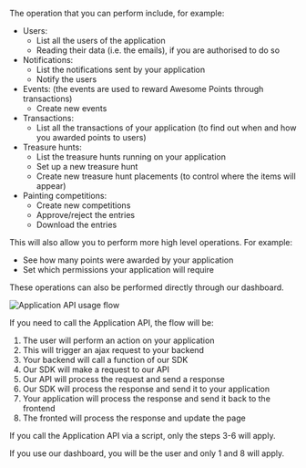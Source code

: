 The operation that you can perform include, for example:

* Users:
	* List all the users of the application
	* Reading their data (i.e. the emails), if you are authorised to do so 
* Notifications:
	* List the notifications sent by your application
	* Notify the users
* Events: (the events are used to reward Awesome Points through transactions)
	* Create new events
* Transactions:
	* List all the transactions of your application (to find out when and how you awarded points to users)
* Treasure hunts:
	* List the treasure hunts running on your application
	* Set up a new treasure hunt
	* Create new treasure hunt placements (to control where the items will appear)
* Painting competitions:
	* Create new competitions
	* Approve/reject the entries
	* Download the entries

This will also allow you to perform more high level operations. For example:
* See how many points were awarded by your application
* Set which permissions your application will require

These operations can also be performed directly through our dashboard.

![](../../img/user-api-backend.png "Application API usage flow")

If you need to call the Application API, the flow will be:
1. The user will perform an action on your application
2. This will trigger an ajax request to your backend
3. Your backend will call a function of our SDK
4. Our SDK will make a request to our API
5. Our API will process the request and send a response
6. Our SDK will process the response and send it to your application
7. Your application will process the response and send it back to the frontend
8. The fronted will process the response and update the page

If you call the Application API via a script, only the steps 3-6 will apply.

If you use our dashboard, you will be the user and only 1 and 8 will apply.
